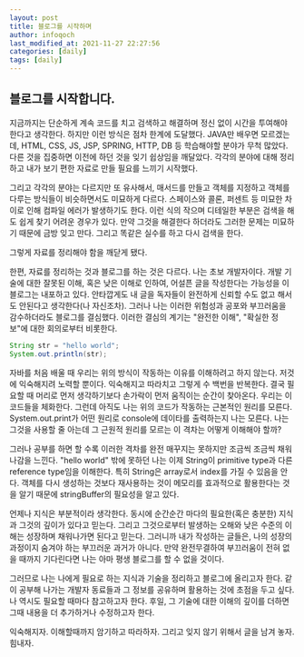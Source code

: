 ```yaml
---
layout: post
title: 블로그를 시작하며
author: infoqoch
last_modified_at: 2021-11-27 22:27:56
categories: [daily]
tags: [daily]
---
```


## 블로그를 시작합니다. 

지금까지는 단순하게 계속 코드를 치고 검색하고 해결하며 정신 없이 시간을 투여해야 한다고 생각한다. 하지만 이런 방식은 점차 한계에 도달했다. JAVA만 배우면 모르겠는데, HTML, CSS, JS, JSP, SPRING, HTTP, DB 등 학습해야할 분야가 무척 많았다. 다른 것을 집중하면 이전에 하던 것을 잊기 쉽상임을 깨달았다. 각각의 분야에 대해 정리하고 내가 보기 편한 자료로 만들 필요를 느끼기 시작했다.

그리고 각각의 분야는 다르지만 또 유사해서, 매서드를 만들고 객체를 지정하고 객체를 다루는 방식들이 비슷하면서도 미묘하게 다르다. 스페이스와 콜론, 퍼센트 등 미묘한 차이로 인해 컴파일 에러가 발생하기도 한다. 이런 식의 작으며 디테일한 부분은 검색을 해도 쉽게 찾기 어려운 경우가 있다. 만약 그것을 해결한다 하더라도 그러한 문제는 미묘하기 때문에 금방 잊고 만다. 그리고 똑같은 실수를 하고 다시 검색을 한다. 

그렇게 자료를 정리해야 함을 깨닫게 됐다. 
  
한편, 자료를 정리하는 것과 블로그를 하는 것은 다르다. 나는 초보 개발자이다. 개발 기술에 대한 잘못된 이해, 혹은 낮은 이해로 인하여, 어설픈 글을 작성한다는 가능성을 이 블로그는 내포하고 있다. 안타깝게도 내 글을 독자들이 완전하게 신뢰할 수도 없고 해서도 안된다고 생각한다(나 자신조차). 그러나 나는 이러한 위험성과 공포와 부끄러움을 감수하더라도 블로그를 결심했다. 이러한 결심의 계기는 "완전한 이해", "확실한 정보"에 대한 회의로부터 비롯한다. 
  
```java
String str = "hello world";
System.out.println(str);

```

자바를 처음 배울 때 우리는 위의 방식이 작동하는 이유를 이해하려고 하지 않는다. 저것에 익숙해지려 노력할 뿐이다. 익숙해지고 따라치고 그렇게 수 백번을 반복한다. 결국 필요할 때 머리로 먼저 생각하기보다 손가락이 먼저 움직이는 순간이 찾아온다. 우리는 이 코드들을 체화한다. 그런데 아직도 나는 위의 코드가 작동하는 근본적인 원리를 모른다. System.out.print가 어떤 원리로 console에 데이타를 출력하는지 나는 모른다. 나는 그것을 사용할 줄 아는데 그 근원적 원리를 모르는 이 격차는 어떻게 이해해야 할까? 

그러나 공부를 하면 할 수록 이러한 격차를 완전 매꾸지는 못하지만 조금씩 조금씩 채워나감을 느낀다. "hello world" 밖에 못하던 나는 이제 String이 primitive type과 다른 reference type임을 이해한다. 특히 String은 array로서 index를 가질 수 있음을 안다. 객체를 다시 생성하는 것보다 재사용하는 것이 메모리를 효과적으로 활용한다는 것을 알기 때문에 stringBuffer의 필요성을 알고 있다. 

언제나 지식은 부분적이라 생각한다. 동시에 순간순간 마다의 필요한(혹은 충분한) 지식과 그것의 깊이가 있다고 믿는다. 그리고 그것으로부터 발생하는 오해와 낮은 수준의 이해는 성장하며 채워나가면 된다고 믿는다. 그러니까 내가 작성하는 글들은, 나의 성장의 과정이지 숨겨야 하는 부끄러운 과거가 아니다. 만약 완전무결하여 부끄러움이 전혀 없을 때까지 기다린다면 나는 아마 평생 블로그를 할 수 없을 것이다. 

그러므로 나는 나에게 필요로 하는 지식과 기술을 정리하고 블로그에 올리고자 한다. 같이 공부해 나가는 개발자 동료들과 그 정보를 공유하며 활용하는 것에 초점을 두고 싶다. 나 역시도 필요할 때마다 참고하고자 한다. 후일, 그 기술에 대한 이해의 깊이를 더하면 그때 내용을 더 추가하거나 수정하고자 한다. 
  
익숙해지자. 이해할때까지 암기하고 따라하자. 그리고 잊지 않기 위해서 글을 남겨 놓자. 힘내자. 